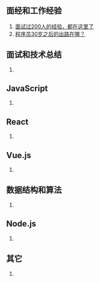 ## 面经和工作经验
1. [面试过200人的经验，都在这里了](https://blog.51cto.com/u_15067237/2605212)
2. [程序员30岁之后的出路在哪？](https://www.zhihu.com/question/448835192)

## 面试和技术总结
1. 

## JavaScript
1.

## React
1.

## Vue.js
1.

## 数据结构和算法
1. 

## Node.js
1. 

## 其它
1. 
